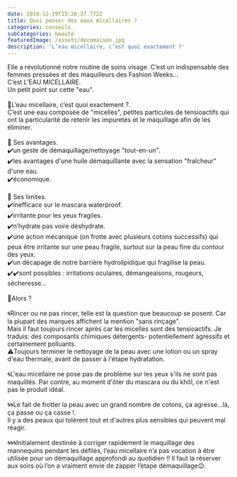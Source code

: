 ```yaml
---
date: 2019-12-29T15:26:27.772Z
title: Quoi penser des eaux micellaires ?
categories: conseils
subCategories: beauté
featuredImage: /assets/decomaison.jpg
description: 'L’eau micellaire, c’est quoi exactement ?'
---
```

Elle a révolutionné notre routine de soins visage. C’est un indispensable des femmes pressées et des maquilleurs des Fashion Weeks...\
C’est L’EAU MICELLAIRE.\
Un petit point sur cette "eau".\
\
🔵L’eau micellaire, c’est quoi exactement ?.\
C’est une eau composée de "micelles", petites particules de tensioactifs qui ont la particularité de retenir les impuretés et le maquillage afin de les éliminer.\
\
🔵 Ses avantages.\
✔️un geste de démaquillage/nettoyage "tout-en-un".\
✔️les avantages d'une huile démaquillante avec la sensation "fraîcheur" d'une eau.\
✔️économique.\
\
🔵 Ses limites.\
✔️inefficace sur le mascara waterproof.\
✔️irritante pour les yeux fragiles.\
✔️n’hydrate pas voire déshydrate.\
✔️une action mécanique (on frotte avec plusieurs cotons successifs) qui peux être irritante sur une peau fragile, surtout sur la peau fine du contour des yeux.\
✔️un décapage de notre barrière hydrolipidique qui fragilise la peau.\
✔️✔️sont possibles : irritations oculaires, démangeaisons, rougeurs, sécheresse...\
\
🔵Alors ?\
\
🌀Rincer ou ne pas rincer, telle est la question que beaucoup se posent. Car la plupart des marques affichent la mention "sans rinçage".\
Mais il faut toujours rincer après car les micelles sont des tensioactifs. Je traduis: des composants chimiques détergents- potentiellement agressifs et certainement polluants.\
⚠️Toujours terminer le nettoyage de la peau avec une lotion ou un spray d'eau thermale, avant de passer à l'étape hydratation.\
\
🌀L'eau micellaire ne pose pas de problème sur les yeux s'ils ne sont pas maquillés. Par contre, au moment d'ôter du mascara ou du khôl, ce n'est pas le produit idéal.\
\
🌀🌀Le fait de frotter la peau avec un grand nombre de cotons, ça agresse...là, ça passe ou ça casse !.\
Il y a des peaux qui tolèrent tout et d'autres plus sensibles qui peuvent mal réagir.\
\
🌀🌀🌀Initialement destinée à corriger rapidement le maquillage des mannequins pendant les défilés, l’eau micellaire n’a pas vocation à être utilisée pour un démaquillage approfondi au quotidien !! Il faut la réserver aux soirs où l’on a vraiment envie de zapper l’étape démaquillage😉.
